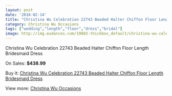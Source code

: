 ```yaml
---
layout: post
date: '2018-02-14'
title: "Christina Wu Celebration 22743 Beaded Halter Chiffon Floor Length Bridesmaid Dress"
category: Christina Wu Occasions
tags: ["wedding","length","floor","dress","bridal"]
image: http://img.eudances.com/19883-thickbox_default/christina-wu-celebration-22743-beaded-halter-chiffon-floor-length-bridesmaid-dress.jpg
---
```

Christina Wu Celebration 22743 Beaded Halter Chiffon Floor Length Bridesmaid Dress

On Sales: **$438.99**
<a href="https://www.eudances.com/en/christina-wu-occasions/5937-christina-wu-celebration-22743-beaded-halter-chiffon-floor-length-bridesmaid-dress.html"><amp-img layout="responsive" width="600" height="600" src="//img.eudances.com/19883-thickbox_default/christina-wu-celebration-22743-beaded-halter-chiffon-floor-length-bridesmaid-dress.jpg" alt="Christina Wu Celebration 22743 Beaded Halter Chiffon Floor Length Bridesmaid Dress 0" /></a>
<a href="https://www.eudances.com/en/christina-wu-occasions/5937-christina-wu-celebration-22743-beaded-halter-chiffon-floor-length-bridesmaid-dress.html"><amp-img layout="responsive" width="600" height="600" src="//img.eudances.com/19885-thickbox_default/christina-wu-celebration-22743-beaded-halter-chiffon-floor-length-bridesmaid-dress.jpg" alt="Christina Wu Celebration 22743 Beaded Halter Chiffon Floor Length Bridesmaid Dress 1" /></a>
<a href="https://www.eudances.com/en/christina-wu-occasions/5937-christina-wu-celebration-22743-beaded-halter-chiffon-floor-length-bridesmaid-dress.html"><amp-img layout="responsive" width="600" height="600" src="//img.eudances.com/19884-thickbox_default/christina-wu-celebration-22743-beaded-halter-chiffon-floor-length-bridesmaid-dress.jpg" alt="Christina Wu Celebration 22743 Beaded Halter Chiffon Floor Length Bridesmaid Dress 2" /></a>

Buy it: [Christina Wu Celebration 22743 Beaded Halter Chiffon Floor Length Bridesmaid Dress](https://www.eudances.com/en/christina-wu-occasions/5937-christina-wu-celebration-22743-beaded-halter-chiffon-floor-length-bridesmaid-dress.html "Christina Wu Celebration 22743 Beaded Halter Chiffon Floor Length Bridesmaid Dress")

View more: [Christina Wu Occasions](https://www.eudances.com/en/59-christina-wu-occasions "Christina Wu Occasions")